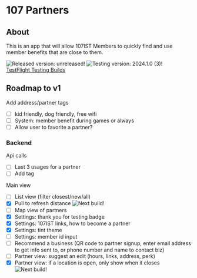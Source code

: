 # 107 Partners

## About

This is an app that will allow 107IST Members to quickly find and use member benefits that are close to them.

![Released version: unreleased!](https://img.shields.io/badge/Released_version-unreleased-purple)
![Testing version: 2024.1.0 (3)!](<https://img.shields.io/badge/Testing_version-2024.1.0_(3)-blue>)  
[TestFlight Testing Builds](https://testflight.apple.com/join/Fjx7M16y)

## Roadmap to v1

Add address/partner tags

- [ ] kid friendly, dog friendly, free wifi
- [ ] System: member benefit during games or always
- [ ] Allow user to favorite a partner?

### Backend

Api calls

- [ ] Last 3 usages for a partner
- [ ] Add tag

Main view

- [ ] List view (filter closest/new/all)
- [x] Pull to refresh distance ![Next build!](https://img.shields.io/badge/next_build-green)
- [ ] Map view of partners
- [x] Settings: thank you for testing badge
- [x] Settings: 107IST links, how to become a partner
- [x] Settings: tint theme
- [ ] Settings: member id input
- [ ] Recommend a business (QR code to partner signup, enter email address to get info sent to, or phone number and name to contact biz)
- [ ] Partner view: suggest an edit (hours, links, address, perk)
- [x] Partner view: if a location is open, only show when it closes ![Next build!](https://img.shields.io/badge/next_build-green)
